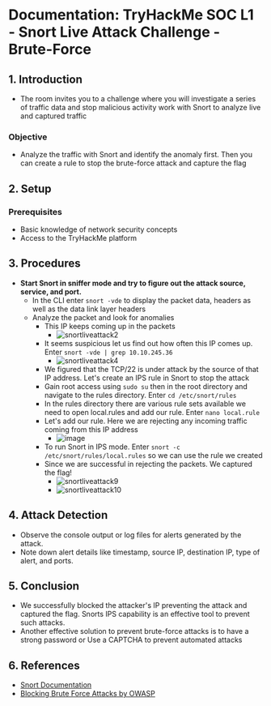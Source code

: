 # Documentation: TryHackMe SOC L1 - Snort Live Attack Challenge - Brute-Force

## 1. Introduction

- The room invites you to a challenge where you will investigate a series of traffic data and stop malicious activity work with Snort to analyze live and captured traffic
### Objective
- Analyze the traffic with Snort and identify the anomaly first. Then you can create a rule to stop the brute-force attack and capture the flag

## 2. Setup 
### Prerequisites

- Basic knowledge of network security concepts
- Access to the TryHackMe platform

## 3. Procedures

- **Start Snort in sniffer mode and try to figure out the attack source, service, and port.**
  - In the CLI enter `snort -vde` to display the packet data, headers as well as the data link layer headers
  - Analyze the packet and look for anomalies
    - This IP keeps coming up in the packets
      - ![snortliveattack2](https://github.com/abelmorad/TryHackMe-SOC1-Snort_LiveAttack/assets/110463619/b22ebf3c-25c5-40ca-8a89-b2ae43e2cfeb)
    - It seems suspicious let us find out how often this IP comes up. Enter `snort -vde | grep 10.10.245.36`
      - ![snortliveattack4](https://github.com/abelmorad/TryHackMe-SOC1-Snort_LiveAttack/assets/110463619/1cb8f16c-79a4-4598-b37b-1c6dc45d9e9a)
    - We figured that the TCP/22 is under attack by the source of that IP address. Let's create an IPS rule in Snort to stop the attack
    - Gain root access using `sudo su` then in the root directory and navigate to the rules directory. Enter `cd /etc/snort/rules`
    - In the rules directory there are various rule sets available we need to open local.rules and add our rule. Enter `nano local.rule`
    - Let's add our rule. Here we are rejecting any incoming traffic coming from this IP address
      - ![image](https://github.com/abelmorad/TryHackMe-SOC1-Snort_LiveAttack/assets/110463619/7088bd18-851d-4411-8f7c-4fc2a070dad2)
    - To run Snort in IPS mode. Enter `snort -c /etc/snort/rules/local.rules` so we can use the rule we created
    - Since we are successful in rejecting the packets. We captured the flag!
      - ![snortliveattack9](https://github.com/abelmorad/TryHackMe-SOC1-Snort_LiveAttack/assets/110463619/227e8368-cb9d-4b30-bcf6-3737c5934f60)
      - ![snortliveattack10](https://github.com/abelmorad/TryHackMe-SOC1-Snort_LiveAttack/assets/110463619/b01f16f2-2cf6-4cf1-961b-0de856f29bdd)
        
## 4. Attack Detection 

- Observe the console output or log files for alerts generated by the attack.
- Note down alert details like timestamp, source IP, destination IP, type of alert, and ports.

## 5. Conclusion

- We successfully blocked the attacker's IP preventing the attack and captured the flag. Snorts IPS capability is an effective tool to prevent such attacks.
- Another effective solution to prevent brute-force attacks is to have a strong password or Use a CAPTCHA to prevent automated attacks

## 6. References

- [Snort Documentation](http://manual-snort-org.s3-website-us-east-1.amazonaws.com/node4.html)
- [Blocking Brute Force Attacks by OWASP](https://owasp.org/www-community/controls/Blocking_Brute_Force_Attacks#:~:text=The%20most%20obvious%20way%20to,manually%20unlocked%20by%20an%20administrator.)




